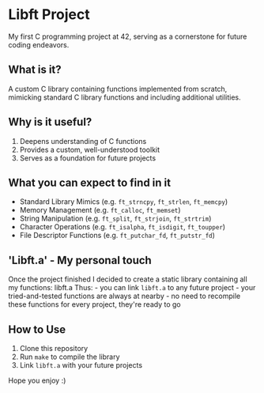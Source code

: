 
# Libft Project
  My first C programming project at 42, serving as a cornerstone for future coding endeavors.

## What is it?
  A custom C library containing functions implemented from scratch, 
  mimicking standard C library functions and including additional utilities.

## Why is it useful?
  1. Deepens understanding of C functions
  2. Provides a custom, well-understood toolkit
  3. Serves as a foundation for future projects

## What you can expect to find in it
  - Standard Library Mimics (e.g. `ft_strncpy`, `ft_strlen`, `ft_memcpy`)
  - Memory Management (e.g. `ft_calloc`, `ft_memset`)
  - String Manipulation (e.g. `ft_split`, `ft_strjoin`, `ft_strtrim`)
  - Character Operations (e.g. `ft_isalpha`, `ft_isdigit`, `ft_toupper`)
  - File Descriptor Functions (e.g. `ft_putchar_fd`, `ft_putstr_fd`)

## 'Libft.a' - My personal touch
  Once the project finished I decided to create a static library containing all my functions: libft.a
  Thus: - you can link `libft.a` to any future project
        - your tried-and-tested functions are always at nearby
        - no need to recompile these functions for every project, they're ready to go

## How to Use
  1. Clone this repository
  2. Run `make` to compile the library
  3. Link `libft.a` with your future projects

Hope you enjoy :)
